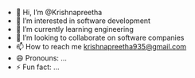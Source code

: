 - 👋 Hi, I’m @Krishnapreetha
- 👀 I’m interested in software development 
- 🌱 I’m currently learning engineering 
- 💞️ I’m looking to collaborate on software companies 
- 📫 How to reach me krishnapreetha935@gmail.com
- 😄 Pronouns: ...
- ⚡ Fun fact: ...

<!---
Krishnapreetha/Krishnapreetha is a ✨ special ✨ repository because its `README.md` (this file) appears on your GitHub profile.
You can click the Preview link to take a look at your changes.
--->
